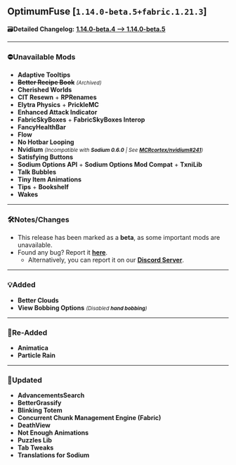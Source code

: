 ## OptimumFuse [`1.14.0-beta.5+fabric.1.21.3`]

🗃️**Detailed Changelog:** [**1.14.0-beta.4 --> 1.14.0-beta.5**](https://github.com/UltimatChamp/optimum-fuse/compare/1.14.0-beta.4...1.14.0-beta.5)

---

### ⛔Unavailable Mods

- **Adaptive Tooltips**
- ~~**Better Recipe Book**~~ _<small>(Archived)</small>_
- **Cherished Worlds**
- **CIT Resewn** + **RPRenames**
- **Elytra Physics** + **PrickleMC**
- **Enhanced Attack Indicator**
- **FabricSkyBoxes** + **FabricSkyBoxes Interop**
- **FancyHealthBar**
- **Flow**
- **No Hotbar Looping**
- **Nvidium** _<small>(Incompatible with **Sodium 0.6.0** | See [**MCRcortex/nvidium#241**](https://github.com/MCRcortex/nvidium/issues/241))</small>_
- **Satisfying Buttons**
- **Sodium Options API** + **Sodium Options Mod Compat** + **TxniLib**
- **Talk Bubbles**
- **Tiny Item Animations**
- **Tips** + **Bookshelf**
- **Wakes**

---

### 🛠️Notes/Changes

- This release has been marked as a **beta**, as some important mods are unavailable.
- Found any bug? Report it [**here**](https://github.com/UltimatChamp/optimum-fuse/issues/new?assignees=&labels=%F0%9F%AA%B2bug&projects=&template=bug-report.yml).
  - Alternatively, you can report it on our [**Discord Server**](https://discord.gg/kfKjjhv3pn).

---

### 💡Added

- **Better Clouds**
- **View Bobbing Options** _<small>(Disabled **hand bobbing**)</small>_

---

### 🔁Re-Added

- **Animatica**
- **Particle Rain**

---

### 🔄️Updated

- **AdvancementsSearch**
- **BetterGrassify**
- **Blinking Totem**
- **Concurrent Chunk Management Engine (Fabric)**
- **DeathView**
- **Not Enough Animations**
- **Puzzles Lib**
- **Tab Tweaks**
- **Translations for Sodium**
